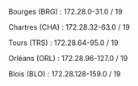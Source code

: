 Bourges (BRG) : 172.28.0-31.0 / 19 <br>

Chartres (CHA) : 172.28.32-63.0 / 19 <br>

Tours (TRS) : 172.28.64-95.0 / 19 <br>

Orléans (ORL) : 172.28.96-127.0 / 19 <br>

Blois (BLO) : 172.28.128-159.0 / 19 <br>